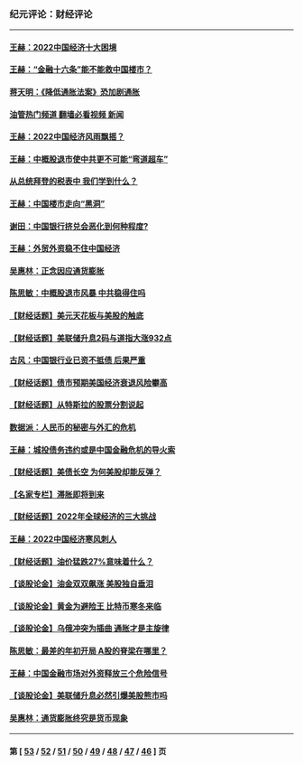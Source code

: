 ### 纪元评论：财经评论
---
#### [王赫：2022中国经济十大困境](../../pages/nsc1026/n13883766.md?12190330) 
#### [王赫：“金融十六条”能不能救中国楼市？](../../pages/nsc1026/n13868431.md?12190330) 
#### [蒋天明：《降低通胀法案》恐加剧通胀](../../pages/nsc1026/n13806996.md?12190330) 
#### [油管热门频道 翻墙必看视频 新闻](ok?12190330)
#### [王赫：2022中国经济风雨飘摇？](../../pages/nsc1026/n13803207.md?12190330) 
#### [王赫：中概股退市使中共更不可能“弯道超车”](../../pages/nsc1026/n13802858.md?12190330) 
#### [从总统拜登的税表中 我们学到什么？](../../pages/nsc1026/n13773081.md?12190330) 
#### [王赫：中国楼市走向“黑洞”](../../pages/nsc1026/n13770647.md?12190330) 
#### [谢田：中国银行挤兑会恶化到何种程度?](../../pages/nsc1026/n13766965.md?12190330) 
#### [王赫：外贸外资稳不住中国经济](../../pages/nsc1026/n13753933.md?12190330) 
#### [吴惠林：正念因应通货膨胀](../../pages/nsc1026/n13750350.md?12190330) 
#### [陈思敏：中概股退市风暴 中共稳得住吗](../../pages/nsc1026/n13738978.md?12190330) 
#### [【财经话题】美元天花板与美股的触底](../../pages/nsc1026/n13736495.md?12190330) 
#### [【财经话题】美联储升息2码与道指大涨932点](../../pages/nsc1026/n13727377.md?12190330) 
#### [古风：中国银行业已资不抵债 后果严重](../../pages/nsc1026/n13726111.md?12190330) 
#### [【财经话题】债市预期美国经济衰退风险攀高](../../pages/nsc1026/n13698043.md?12190330) 
#### [【财经话题】从特斯拉的股票分割说起](../../pages/nsc1026/n13679733.md?12190330) 
#### [数据派：人民币的秘密与外汇的危机](../../pages/nsc1026/n13667092.md?12190330) 
#### [王赫：城投债务违约或是中国金融危机的导火索](../../pages/nsc1026/n13665322.md?12190330) 
#### [【财经话题】美债长空 为何美股却能反弹？](../../pages/nsc1026/n13665895.md?12190330) 
#### [【名家专栏】滞胀即将到来](../../pages/nsc1026/n13658171.md?12190330) 
#### [【财经话题】2022年全球经济的三大挑战](../../pages/nsc1026/n13654423.md?12190330) 
#### [王赫：2022中国经济寒风刺人](../../pages/nsc1026/n13651403.md?12190330) 
#### [【财经话题】油价猛跌27%意味着什么？](../../pages/nsc1026/n13648767.md?12190330) 
#### [【谈股论金】油金双双飙涨 美股独自垂泪](../../pages/nsc1026/n13631742.md?12190330) 
#### [【谈股论金】黄金为避险王 比特币寒冬来临](../../pages/nsc1026/n13600406.md?12190330) 
#### [【谈股论金】乌俄冲突为插曲 通胀才是主旋律](../../pages/nsc1026/n13576797.md?12190330) 
#### [陈思敏：最差的年初开局 A股的脊梁在哪里？](../../pages/nsc1026/n13558359.md?12190330) 
#### [王赫：中国金融市场对外资释放三个危险信号](../../pages/nsc1026/n13546389.md?12190330) 
#### [【谈股论金】美联储升息必然引爆美股熊市吗](../../pages/nsc1026/n13519194.md?12190330) 
#### [吴惠林：通货膨胀终究是货币现象](../../pages/nsc1026/n13512979.md?12190330) 

---
#### 第 [ [53](./53.md?12190330) / [52](./52.md?12190330) / [51](./51.md?12190330) / [50](./50.md?12190330) / [49](./49.md?12190330) / [48](./48.md?12190330) / [47](./47.md?12190330) / [46](./46.md?12190330) ] 页
